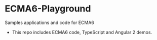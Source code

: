 # ECMA6-Playground
Samples applications and code for ECMA6

- This repo includes ECMA6 code, TypeScript and Angular 2 demos.

